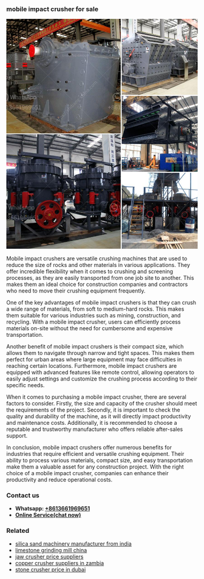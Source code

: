 <h3>mobile impact crusher for sale</h3><img src='1708322754.jpg' alt=''><p>Mobile impact crushers are versatile crushing machines that are used to reduce the size of rocks and other materials in various applications. They offer incredible flexibility when it comes to crushing and screening processes, as they are easily transported from one job site to another. This makes them an ideal choice for construction companies and contractors who need to move their crushing equipment frequently.</p><p>One of the key advantages of mobile impact crushers is that they can crush a wide range of materials, from soft to medium-hard rocks. This makes them suitable for various industries such as mining, construction, and recycling. With a mobile impact crusher, users can efficiently process materials on-site without the need for cumbersome and expensive transportation. </p><p>Another benefit of mobile impact crushers is their compact size, which allows them to navigate through narrow and tight spaces. This makes them perfect for urban areas where large equipment may face difficulties in reaching certain locations. Furthermore, mobile impact crushers are equipped with advanced features like remote control, allowing operators to easily adjust settings and customize the crushing process according to their specific needs.</p><p>When it comes to purchasing a mobile impact crusher, there are several factors to consider. Firstly, the size and capacity of the crusher should meet the requirements of the project. Secondly, it is important to check the quality and durability of the machine, as it will directly impact productivity and maintenance costs. Additionally, it is recommended to choose a reputable and trustworthy manufacturer who offers reliable after-sales support.</p><p>In conclusion, mobile impact crushers offer numerous benefits for industries that require efficient and versatile crushing equipment. Their ability to process various materials, compact size, and easy transportation make them a valuable asset for any construction project. With the right choice of a mobile impact crusher, companies can enhance their productivity and reduce operational costs.</p><h3>Contact us</h3><ul><li><strong>Whatsapp:&nbsp;<a href="https://wa.me/8613661969651">+8613661969651</a></strong></li><li><a href="https://swt.shibang-china.com/?git&amp;zhl&amp;mobile impact crusher for sale"><strong>Online Service(chat now)</strong></a></li></ul><h3>Related</h3><ul><li><a href='silica sand machinery manufacturer from india.md'>silica sand machinery manufacturer from india</a></li><li><a href='limestone grinding mill china.md'>limestone grinding mill china</a></li><li><a href='jaw crusher price suppliers.md'>jaw crusher price suppliers</a></li><li><a href='copper crusher suppliers in zambia.md'>copper crusher suppliers in zambia</a></li><li><a href='stone crusher price in dubai.md'>stone crusher price in dubai</a></li></ul>